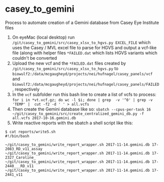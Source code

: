 # casey_to_gemini
Process to automate creation of a Gemini database from Casey Eye Institute files

1. On eyeMac (local desktop) run `/git/casey_to_gemini/src/casey_xlsx_to_hgvs.py EXCEL_FILE` which uses the Casey / MVL excel file to parse for HGVS and output a vcf-like file (along with helper files `*FAILED.dat` which lists HGVS variants which couldn't be converted
2. Upload the new vcf and the `*FAILED.dat` files created by `/git/casey_to_gemini/src/casey_xlsx_to_hgvs.py` to `biowulf2:/data/mcgaugheyd/projects/nei/hufnagel/casey_panels/vcf` and `biowulf2:/data/mcgaugheyd/projects/nei/hufnagel/casey_panels/FAILED`, respectively
3. In the `vcf` subfolder run this bash line to create a list of vcfs to process: `for i in *vt.vcf.gz; do wc -l $i; done | grep  -v '^0' | grep -v 'TEMP' |  cut -f2 -d ' ' > all.vcfs`
4. Then create the Gemini database like so: `sbatch --cpus-per-task 16 ~/git/casey_to_gemini/src/create_centralized_gemini_db.py -f all.vcfs 2017-10-16.gemini.db`
5. Write reactive reports with the sbatch a shell script like this:
```
$ cat reports/write5.sh
#!/bin/bash

~/git/casey_to_gemini/write_report_wrapper.sh 2017-11-14.gemini.db 17-2083_RD_v11_assay
~/git/casey_to_gemini/write_report_wrapper.sh 2017-11-14.gemini.db 17-2327_Caroline_
~/git/casey_to_gemini/write_report_wrapper.sh 2017-11-14.gemini.db 17-2440___RD_v11
~/git/casey_to_gemini/write_report_wrapper.sh 2017-11-14.gemini.db 17-2441_v11
```
